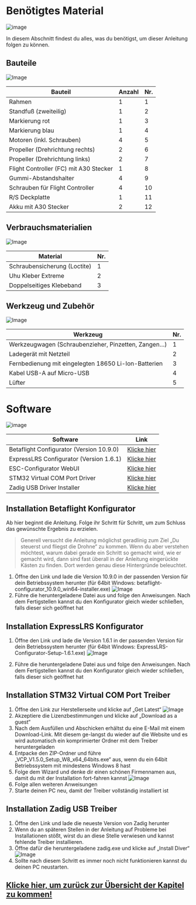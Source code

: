 # Benötigtes Material
![image](https://github.com/Rohde-Schwarz-Garage/.github/blob/main/ressources/graphics/2024_03_13_Trennbanner_GitHub_Grey_Transparent.png?raw=true)

In diesem Abschnitt findest du alles, was du benötigst, um dieser Anleitung folgen zu können.


## Bauteile

![Image](/rsc/01_img/01_Materials/Parts.png)

| Bauteil                               | Anzahl | Nr.  |
|---------------------------------------|--------|------|
| Rahmen                                | 1      | 1    |
| Standfuß (zweiteilig)                 | 1      | 2    |
| Markierung rot                        | 1      | 3    |
| Markierung blau                       | 1      | 4    |
| Motoren (inkl. Schrauben)             | 4      | 5    |
| Propeller (Drehrichtung rechts)       | 2      | 6    |
| Propeller (Drehrichtung links)        | 2      | 7    |
| Flight Controller (FC) mit A30 Stecker| 1      | 8    |
| Gummi-Abstandshalter                  | 4      | 9    |
| Schrauben für Flight Controller       | 4      | 10   |
| R/S Deckplatte                        | 1      | 11   |
| Akku mit A30 Stecker                  | 2      | 12   |


## Verbrauchsmaterialien

![Image](/rsc/01_img/01_Materials/Materials.png)

| Material                       | Nr. |
|--------------------------------|-----|
| Schraubensicherung (Loctite)   | 1   |
| Uhu Kleber Extreme             | 2   |
| Doppelseitiges Klebeband       | 3   |


## Werkzeug und Zubehör
![Image](/rsc/01_img/01_Materials/Tools.png)

| Werkzeug                                                  | Nr. |
|-----------------------------------------------------------|-----|
| Werkzeugwagen (Schraubenzieher, Pinzetten, Zangen…)       | 1   |
| Ladegerät mit Netzteil                                    | 2   |
| Fernbedienung mit eingelegten 18650 Li-Ion-Batterien      | 3   |
| Kabel USB-A auf Micro-USB                                 | 4   |
| Lüfter                                                    | 5   |


# Software
![image](https://github.com/Rohde-Schwarz-Garage/.github/blob/main/ressources/graphics/2024_03_13_Trennbanner_GitHub_Grey_Transparent.png?raw=true)

| Software                                  | Link                                                             |
|-------------------------------------------|------------------------------------------------------------------|
| Betaflight Configurator (Version 10.9.0)  | [Klicke hier](https://github.com/betaflight/betaflight-configurator/releases) |
| ExpressLRS Configurator (Version 1.6.1)   | [Klicke hier](https://github.com/ExpressLRS/ExpressLRS-Configurator/releases) |
| ESC-Configurator WebUI                    | [Klicke hier](https://esc-configurator.com/)  |
| STM32 Virtual COM Port Driver             | [Klicke hier](https://www.st.com/en/development-tools/stsw-stm32102.html) |
| Zadig USB Driver Installer                | [Klicke hier](https://zadig.akeo.ie/)                |


## Installation Betaflight Konfigurator

Ab hier beginnt die Anleitung. Folge ihr Schritt für Schritt, um zum Schluss das gewünschte Ergebnis zu erzielen.  
> Generell versucht die Anleitung möglichst geradlinig zum Ziel „Du steuerst und fliegst die Drohne“ zu kommen. Wenn du aber verstehen möchtest, warum dabei gerade ein Schritt so gemacht wird, wie er gemacht wird, dann sind fast überall in der Anleitung eingerückte Kästen zu finden. Dort werden genau diese Hintergründe beleuchtet.


1.	Öffne den Link und lade die Version 10.9.0 in der passenden Version für dein Betriebssystem herunter (für 64bit Windows: betaflight-configurator_10.9.0_win64-installer.exe)
    ![Image](/rsc/01_img/01_Materials/BetaflightDownload.png)
2.	Führe die heruntergeladene Datei aus und folge den Anweisungen. Nach dem Fertigstellen kannst du den Konfigurator gleich wieder schließen, falls dieser sich geöffnet hat


## Installation ExpressLRS Konfigurator

1.	Öffne den Link und lade die Version 1.6.1 in der passenden Version für dein Betriebssystem herunter (für 64bit Windows: ExpressLRS-Configurator-Setup-1.6.1.exe)
    ![Image](/rsc/01_img/01_Materials/ExpressLRSDownload.png)

2.	Führe die heruntergeladene Datei aus und folge den Anweisungen. Nach dem Fertigstellen kannst du den Konfigurator gleich wieder schließen, falls dieser sich geöffnet hat


## Installation STM32 Virtual COM Port Treiber

1.	Öffne den Link zur Herstellerseite und klicke auf „Get Latest“
    ![Image](/rsc/01_img/01_Materials/STM32DriverDownload.png)
2.	Akzeptiere die Lizenzbestimmungen und klicke auf „Download as a guest“
3.	Nach dem Ausfüllen und Abschicken erhältst du eine E-Mail mit einem Download-Link. Mit diesem ge-langst du wieder auf die Website und es wird automatisch ein komprimierter Ordner mit dem Treiber heruntergeladen
4.	Entpacke den ZIP-Ordner und führe „VCP_V1.5.0_Setup_W8_x64_64bits.exe“ aus, wenn du ein 64bit Betriebssystem mit mindestens Windows 8 hast
5.	Folge dem Wizard und denke dir einen schönen Firmennamen aus, damit du mit der Installation fort-fahren kannst
    ![Image](/rsc/01_img/01_Materials/STM32Setup.png)
6.	Folge allen weiteren Anweisungen
7.	Starte deinen PC neu, damit der Treiber vollständig installiert ist


## Installation Zadig USB Treiber

1.	Öffne den Link und lade die neueste Version von Zadig herunter
2.	Wenn du an späteren Stellen in der Anleitung auf Probleme bei Installationen stößt, wirst du an diese Stelle verwiesen und kannst fehlende Treiber installieren.
3.	Öffne dafür die heruntergeladene zadig.exe und klicke auf „Install Diver“
    ![Image](/rsc/01_img/01_Materials/ZadigSetup.png)
4.	Sollte nach diesem Schritt es immer noch nicht funktionieren kannst du deinen PC neustarten.

## [Klicke hier, um zurück zur Übersicht der Kapitel zu kommen!](/README.md#kapitel)